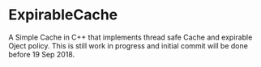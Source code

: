 # ExpirableCache

A Simple Cache in C++ that implements thread safe Cache and expirable Oject policy.
This is still work in progress and initial commit will be done before 19 Sep 2018.
